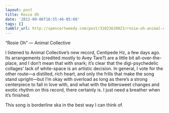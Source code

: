 ```yaml
---
layout: post
title: Rosie Oh
date: '2012-09-06T18:55:46-05:00'
tags: []
tumblr_url: http://spencertweedy.com/post/31023620823/rosie-oh-animal-collective-i-listened-to
---
```

“Rosie Oh” — Animal Collective

I listened to Animal Collective’s new record, Centipede Hz, a few days ago. Its arrangements (credited mostly to Avey Tare?) are a little bit all-over-the-place, and I don’t mean that with snark; it’s clear that the digi-psychedelic collages’ lack of white-space is an artístic decision. In general, I vote for the other route—a distilled, rich heart, and only the frills that make the song stand upright—but I’m okay with overload as long as there’s a strong centerpiece to fall in love with, and what with the bittersweet changes and exotic rhythm on this record, there certainly is. I just need a breather when it’s finished.

This song is borderline ska in the best way I can think of.
